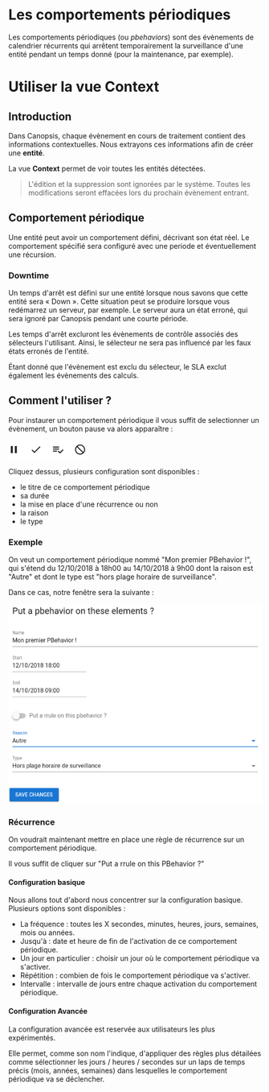 # Les comportements périodiques

Les comportements périodiques (ou *pbehaviors*) sont des évènements de calendrier récurrents qui arrêtent temporairement la surveillance d'une entité pendant un temps donné (pour la maintenance, par exemple).

# Utiliser la vue Context

## Introduction

Dans Canopsis, chaque évènement en cours de traitement contient des informations contextuelles.
Nous extrayons ces informations afin de créer une **entité**.

La vue **Context** permet de voir toutes les entités détectées.

> L'édition et la suppression sont ignorées par le système.
> Toutes les modifications seront effacées lors du prochain évènement entrant.

## Comportement périodique

Une entité peut avoir un comportement défini, décrivant son état réel.
Le comportement spécifié sera configuré avec une periode et éventuellement une récursion.

### Downtime

Un temps d'arrêt est défini sur une entité lorsque nous savons que cette entité sera « Down ». Cette situation peut se produire lorsque vous redémarrez un serveur, par exemple.
Le serveur aura un état erroné, qui sera ignoré par Canopsis pendant une courte période.

Les temps d'arrêt excluront les évènements de contrôle associés des sélecteurs l'utilisant.
Ainsi, le sélecteur ne sera pas influencé par les faux états erronés de l'entité.

Étant donné que l'évènement est exclu du sélecteur, le SLA exclut également les évènements des calculs.

## Comment l'utiliser ?

Pour instaurer un comportement périodique il vous suffit de selectionner un évènement, un bouton pause va alors apparaître :

![menu](img/menu.png)

Cliquez dessus, plusieurs configuration sont disponibles :

*  le titre de ce comportement périodique
*  sa durée
*  la mise en place d'une récurrence ou non
*  la raison
*  le type

### Exemple

On veut un comportement périodique nommé "Mon premier PBehavior !", qui s'étend du 12/10/2018 à 18h00 au 14/10/2018 à 9h00 dont la raison est "Autre" et dont le type est "hors plage horaire de surveillance".

Dans ce cas, notre fenêtre sera la suivante :

![fen1](img/fen1.png)

### Récurrence

On voudrait maintenant mettre en place une règle de récurrence sur un comportement périodique.

Il vous suffit de cliquer sur "Put a rrule on this PBehavior ?"

#### Configuration basique

Nous allons tout d'abord nous concentrer sur la configuration basique. Plusieurs options sont disponibles :

*  La fréquence : toutes les X secondes, minutes, heures, jours, semaines, mois ou années.
*  Jusqu'à : date et heure de fin de l'activation de ce comportement périodique.
*  Un jour en particulier : choisir un jour où le comportement périodique va s'activer.
*  Répétition : combien de fois le comportement périodique va s'activer.
*  Intervalle : intervalle de jours entre chaque activation du comportement périodique.

#### Configuration Avancée

La configuration avancée est reservée aux utilisateurs les plus expérimentés.

Elle permet, comme son nom l'indique, d'appliquer des règles plus détailées comme sélectionner les jours / heures / secondes sur un laps de temps précis (mois, années, semaines) dans lesquelles le comportement périodique va se déclencher.
